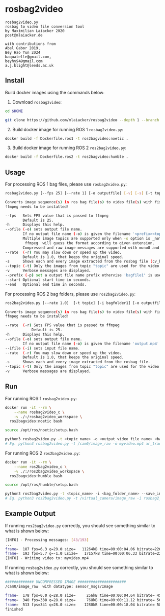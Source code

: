 # **rosbag2video**

```text
rosbag2video.py
rosbag to video file conversion tool
by Maximilian Laiacker 2020
post@mlaiacker.de

with contributions from
Abel Gabor 2019,
Bey Hao Yun 2024
baquatelle@gmail.com,
beyhy94@gmail.com
a.j.blight@leeds.ac.uk
```

## **Install**

Build docker images using the commands below:

1. Download `rosbag2video`:

```bash
cd $HOME
```

```bash
git clone https://github.com/mlaiacker/rosbag2video --depth 1 --branch sqlite3_extraction_ros2 --single-branch && cd rosbag2video
```

2. Build docker image for running ROS 1 `rosbag2video.py`:

```bash
docker build -f Dockerfile.ros1 -t ros2bagvideo:noetic .
```

3. Build docker image for running ROS 2 `ros2bag2video.py`:

```bash
docker build -f Dockerfile.ros2 -t ros2bagvideo:humble .
```

## **Usage**

For processing ROS 1 bag files, please use `rosbag2video.py`:

``` bash
rosbag2video.py [--fps 25] [--rate 1] [-o outputfile] [-v] [-s] [-t topic] bagfile1 [bagfile2] ...

Converts image sequence(s) in ros bag file(s) to video file(s) with fixed frame rate using ffmpeg
ffmpeg needs to be installed!

--fps   Sets FPS value that is passed to ffmpeg
        Default is 25.
-h      Displays this help.
--ofile (-o) sets output file name.
        If no output file name (-o) is given the filename '<prefix><topic>.mp4' is used and default output codec is h264.
        Multiple image topics are supported only when -o option is _not_ used.
         ffmpeg  will guess the format according to given extension.
        Compressed and raw image messages are supported with mono8 and bgr8/rgb8/bggr8/rggb8 formats.
--rate  (-r) You may slow down or speed up the video.
        Default is 1.0, that keeps the original speed.
-s      Shows each and every image extracted from the rosbag file (cv_bride is needed).
--topic (-t) Only the images from topic "topic" are used for the video output.
-v      Verbose messages are displayed.
--prefix (-p) set a output file name prefix othervise 'bagfile1' is used (if -o is not set).
--start Optional start time in seconds.
--end   Optional end time in seconds.
```

For processing ROS 2 bag folders, please use `ros2bag2video.py`:

``` bash
ros2bag2video.py [--rate 1.0]  [-t topic] [-i bagfolder1] [-o outputfile] [-v] [-s]

Converts image sequence(s) in ros bag file(s) to video file(s) with fixed frame rate using ffmpeg
ffmpeg needs to be installed!

--rate  (-r) Sets FPS value that is passed to ffmpeg
            Default is 25.
-h      Displays this help.
--ofile (-o) sets output file name.
        If no output file name (-o) is given the filename 'output.mp4' is used.
--ifile (-i) sets input file name.
--rate  (-r) You may slow down or speed up the video.
        Default is 1.0, that keeps the original speed.
-s      Shows each and every image extracted from the rosbag file.
--topic (-t) Only the images from topic "topic" are used for the video output.
-v      Verbose messages are displayed.
```

## **Run**

For running ROS 1 `rosbag2video.py`:

```bash
docker run -it --rm \
    --name rosbag2video_c \
    -v ./:/rosbag2video_workspace \
  ros2bagvideo:noetic bash 
```

```bash
source /opt/ros/noetic/setup.bash
```

```bash
python3 rosbag2video.py -t <topic_name> -o <output_video_file_name> <bag_file_name> 
# Eg. python3 rosbag2video.py -t /cam0/image_raw -o myvideo.mp4 ar_tracking_1.bag
```

For running ROS 2 `ros2bag2video.py`:

```bash
docker run -it --rm \
    --name ros2bag2video_c \
    -v ./:/ros2bag2video_workspace \
  ros2bagvideo:humble bash 
```

```bash
source /opt/ros/humble/setup.bash
```

```bash
python3 ros2bag2video.py -t <topic_name> -i <bag_folder_name> --save_images -o <output_video_file_name>
# Eg. python3 ros2bag2video.py -t /virtual_camera/image_raw -i rosbag2_2024_10_11-19_45_28 --save_images -o myvideo.mp4
```

## **Example Output**
If running `ros2bag2video.py` correctly, you should see something similar to what is shown below:

```bash
[INFO] - Processing messages: [43/193]
...
frame=  187 fps=6.3 q=29.0 size=   11264kB time=00:00:04.06 bitrate=22690.2kbits/s speed=0.187x 
frame=  193 fps=5.7 q=-1.0 Lsize=   17157kB time=00:00:06.33 bitrate=22191.6kbits/s speed=0.187x    
[INFO] - Writing video to: myvideo.mp4
```

If running `rosbag2video.py` correctly, you should see something similar to what is shown below:

```bash
############# UNCOMPRESSED IMAGE ######################
/cam0/image_raw  with datatype: sensor_msgs/Image

frame=  178 fps=0.0 q=28.0 size=     256kB time=00:00:04.64 bitrate= 452.0kbits/s speed
frame=  340 fps=338 q=28.0 size=     768kB time=00:00:11.12 bitrate= 565.8kbits/s speed
frame=  513 fps=341 q=28.0 size=    1280kB time=00:00:18.04 bitrate= 581.3kbits/s speed
finished  
```